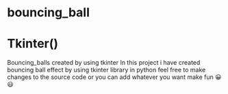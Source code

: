 # bouncing_ball
# Tkinter()
Bouncing_balls created by using tkinter 
In this project i have created bouncing ball effect by using tkinter library in python
feel free to make changes to the source code or you can add whatever you want
make fun 😀😃
